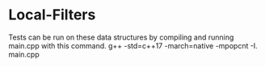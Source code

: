 # Local-Filters

Tests can be run on these data structures by compiling and running main.cpp with this command.
g++ -std=c++17 -march=native -mpopcnt -I. main.cpp
